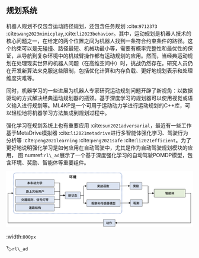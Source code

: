 ## 规划系统

机器人规划不仅包含运动路径规划，还包含任务规划 :cite:`9712373` :cite:`wang2023mimicplay`,:cite:`li2023behavior`。其中，运动规划是机器人技术的核心问题之一，在给定的两个位置之间为机器人找到一条符合约束条件的路径。这个约束可以是无碰撞、路径最短、机械功最小等，需要有概率完整性和最优性的保证，从导航到复杂环境中的机械臂操作都有运动规划的应用。然而，当经典运动规划在处理现实世界的机器人问题（在高维空间中）时，挑战仍然存在。研究人员仍在开发新算法来克服这些限制，包括优化计算和内存负载、更好地规划表示和处理维度灾难等。

同时，机器学习的一些进展为机器人专家研究运动规划问题开辟了新视角：以数据驱动的方式解决经典运动规划器的瓶颈。基于深度学习的规划器可以使用视觉或语义输入进行规划等。ML4KP是一个可用于运动动力学进行运动规划的C++库，可以轻松地将机器学习方法集成到规划过程中。


强化学习在规划系统上也有重要应用 :cite:`sun2021adversarial`，最近有一些工作基于MetaDrive模拟器 :cite:`li2021metadrive`进行多智能体强化学习、驾驶行为分析等 :cite:`peng2021learning` :cite:`peng2021safe` :cite:`li2021efficient`。为了更好地说明强化学习是如何应用在自动驾驶中，尤其是作为自动驾驶规划模块的应用， 图:numref:`rl\_ad`展示了一个基于深度强化学习的自动驾驶POMDP模型，包含环境、奖励、智能体等重要组件。

![基于深度强化学习的自动驾驶POMDP模型 :cite:`aradi2020survey`](../img/ch13/rl_ad.png)

:width:`800px`

:label:`rl\_ad`
